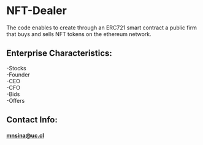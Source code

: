 # NFT-Dealer
The code enables to create through an ERC721 smart contract a public firm that buys and sells NFT tokens on the ethereum network.

## Enterprise Characteristics:

-Stocks \
-Founder \
-CEO \
-CFO \
-Bids \
-Offers 

## Contact Info:
#### mnsina@uc.cl
